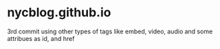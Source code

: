 # nycblog.github.io
3rd commit using other types of tags like embed, video, audio and some attribues as id, and href

